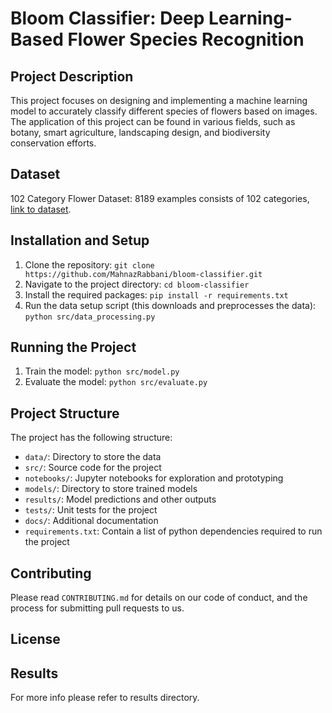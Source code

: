 # Bloom Classifier: Deep Learning-Based Flower Species Recognition

## Project Description
This project focuses on designing and implementing a machine learning model to accurately classify different species of flowers based on images. The application of this project can be found in various fields, such as botany, smart agriculture, landscaping design, and biodiversity conservation efforts.

## Dataset   

102 Category Flower Dataset: 8189 examples consists of 102 categories, [link to dataset](https://www.robots.ox.ac.uk/~vgg/data/flowers/102/).

## Installation and Setup
1. Clone the repository: `git clone https://github.com/MahnazRabbani/bloom-classifier.git`
2. Navigate to the project directory: `cd bloom-classifier`
3. Install the required packages: `pip install -r requirements.txt`
4. Run the data setup script (this downloads and preprocesses the data): `python src/data_processing.py`

## Running the Project
1. Train the model: `python src/model.py`
2. Evaluate the model: `python src/evaluate.py`

## Project Structure
The project has the following structure:
- `data/`: Directory to store the data
- `src/`: Source code for the project
- `notebooks/`: Jupyter notebooks for exploration and prototyping
- `models/`: Directory to store trained models
- `results/`: Model predictions and other outputs
- `tests/`: Unit tests for the project
- `docs/`: Additional documentation
- `requirements.txt`: Contain a list of python dependencies required to run the project
<!-- - `app.py`: Flask/Django application for model deployment (if applicable) -->

## Contributing
Please read `CONTRIBUTING.md` for details on our code of conduct, and the process for submitting pull requests to us.

## License
<!--  This project is licensed under the MIT License - see the `LICENSE.md` file for details 

## Acknowledgments
- Thanks to the University of Oxford's Visual Geometry Group for providing the "102 Category Flower Dataset". -->

## Results 

For more info please refer to results directory.